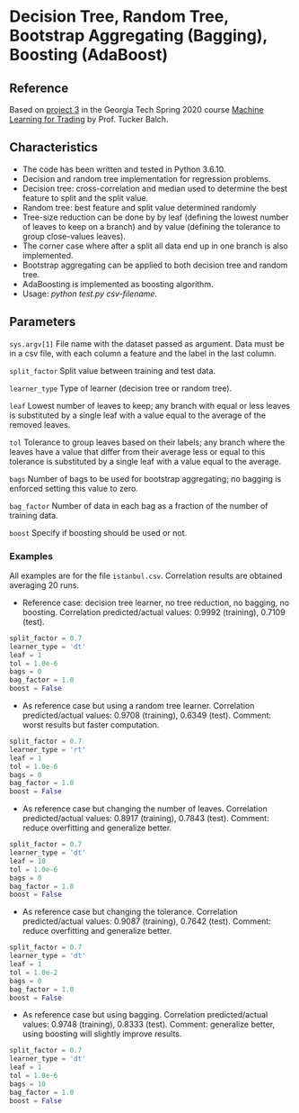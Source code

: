 
# Decision Tree, Random Tree, Bootstrap Aggregating (Bagging), Boosting (AdaBoost)

## Reference

Based on [project 3](http://quantsoftware.gatech.edu/CS7646_Spring_2020) in the Georgia Tech Spring 2020 course [Machine Learning for Trading](http://quantsoftware.gatech.edu/CS7646_Spring_2020) by Prof. Tucker Balch.

## Characteristics

- The code has been written and tested in Python 3.6.10.
- Decision and random tree implementation for regression problems.
- Decision tree: cross-correlation and median used to determine the best feature to split and the split value.
- Random tree: best feature and split value determined randomly
- Tree-size reduction can be done by by leaf (defining the lowest number of leaves to keep on a branch) and by value (defining the tolerance to group close-values leaves).
- The corner case where after a split all data end up in one branch is also implemented.
- Bootstrap aggregating can be applied to both decision tree and random tree.
- AdaBoosting is implemented as boosting algorithm.
- Usage: *python test.py csv-filename*.

## Parameters

`sys.argv[1]` File name with the dataset passed as argument. Data must be in a csv file, with each column a feature and the label in the last column.

`split_factor` Split value between training and test data.

`learner_type` Type of learner (decision tree or random tree).

`leaf` Lowest number of leaves to keep; any branch with equal or less leaves is substituted by a single leaf with a value equal to the average of the removed leaves.

`tol` Tolerance to group leaves based on their labels; any branch where the leaves have a value that differ from their average less or equal to this tolerance is substituted by a single leaf with a value equal to the average.

`bags` Number of bags to be used for bootstrap aggregating; no bagging is enforced setting this value to zero.

`bag_factor` Number of data in each bag as a fraction of the number of training data.

`boost` Specify if boosting should be used or not.

### Examples

All examples are for the file `istanbul.csv`. Correlation results are obtained averaging 20 runs.

- Reference case: decision tree learner, no tree reduction, no bagging, no boosting. Correlation predicted/actual values: 0.9992 (training), 0.7109 (test).

```python
split_factor = 0.7
learner_type = 'dt'
leaf = 1
tol = 1.0e-6
bags = 0
bag_factor = 1.0
boost = False
```

- As reference case but using a random tree learner. Correlation predicted/actual values: 0.9708 (training), 0.6349 (test). Comment: worst results but faster computation.

```python
split_factor = 0.7
learner_type = 'rt'
leaf = 1
tol = 1.0e-6
bags = 0
bag_factor = 1.0
boost = False
```

- As reference case but changing the number of leaves. Correlation predicted/actual values: 0.8917 (training), 0.7843 (test). Comment: reduce overfitting and generalize better.

```python
split_factor = 0.7
learner_type = 'dt'
leaf = 10
tol = 1.0e-6
bags = 0
bag_factor = 1.0
boost = False
```

- As reference case but changing the tolerance. Correlation predicted/actual values: 0.9087 (training), 0.7642 (test). Comment: reduce overfitting and generalize better.

```python
split_factor = 0.7
learner_type = 'dt'
leaf = 1
tol = 1.0e-2
bags = 0
bag_factor = 1.0
boost = False
```

- As reference case but using bagging. Correlation predicted/actual values: 0.9748 (training), 0.8333 (test). Comment: generalize better, using boosting will slightly improve results.

```python
split_factor = 0.7
learner_type = 'dt'
leaf = 1
tol = 1.0e-6
bags = 10
bag_factor = 1.0
boost = False
```
